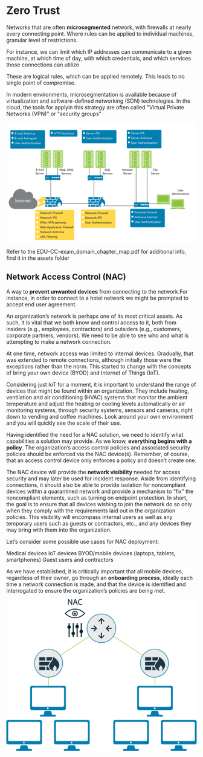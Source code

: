# Zero Trust
Networks that are often **microsegmented** network, with firewalls at nearly every connecting point. Where rules can be applied to individual machines, granular level of restrictions.

For instance, we can limit which IP addresses can communicate to a given machine, at which time of day, with which credentials, and which services those connections can utilize

These are logical rules, which can be applied remotely. This leads to no single point of compromise.

In modern environments, microsegmentation is available because of virtualization and software-defined networking (SDN) technologies. In the cloud, the tools for applyin this strategy are often called "Virtual Private Networks (VPN)" or "security groups"

![alt](../Assets/EDU-ELCC-70530-techart-zero_trust-v02.svg)

Refer to the EDU-CC-exam_domain_chapter_map.pdf for additional info, find it in the assets folder

## Network Access Control (NAC)
A way to **prevent unwanted devices** from connecting to the network.For instance, in order to connect to a hotel network we might be prompted to accept end user agreement.

An organization’s network is perhaps one of its most critical assets. As such, it is vital that we both know and control access to it, both from insiders (e.g., employees, contractors) and outsiders (e.g., customers, corporate partners, vendors). We need to be able to see who and what is attempting to make a network connection.

At one time, network access was limited to internal devices. Gradually, that was extended to remote connections, although initially those were the exceptions rather than the norm. This started to change with the concepts of bring your own device (BYOD) and Internet of Things (IoT).

Considering just IoT for a moment, it is important to understand the range of devices that might be found within an organization. They include heating, ventilation and air conditioning (HVAC) systems that monitor the ambient temperature and adjust the heating or cooling levels automatically or air monitoring systems, through security systems, sensors and cameras, right down to vending and coffee machines. Look around your own environment and you will quickly see the scale of their use.

Having identified the need for a NAC solution, we need to identify what capabilities a solution may provide. As we know, **everything begins with a policy**. The organization’s access control policies and associated security policies should be enforced via the NAC device(s). Remember, of course, that an access control device only enforces a policy and doesn’t create one.

The NAC device will provide the **network visibility** needed for access security and may later be used for incident response. Aside from identifying connections, it should also be able to provide isolation for noncompliant devices within a quarantined network and provide a mechanism to “fix” the noncompliant elements, such as turning on endpoint protection. In short, the goal is to ensure that all devices wishing to join the network do so only when they comply with the requirements laid out in the organization policies. This visibility will encompass internal users as well as any temporary users such as guests or contractors, etc., and any devices they may bring with them into the organization.

Let’s consider some possible use cases for NAC deployment: 

Medical devices
IoT devices
BYOD/mobile devices (laptops, tablets, smartphones)
Guest users and contractors

As we have established, it is critically important that all mobile devices, regardless of their owner, go through an **onboarding process**, ideally each time a network connection is made, and that the device is identified and interrogated to ensure the organization’s policies are being met. 

![alt](../Assets/EDU-ELCC-70390-techart-nac-v01.svg)